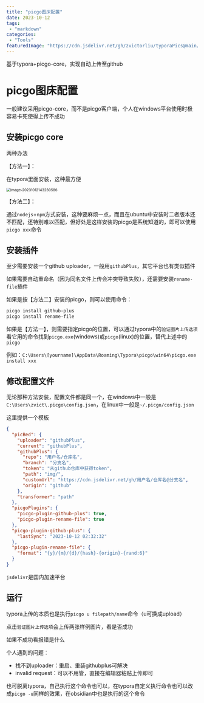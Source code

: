 ```yaml
---
title: "picgo图床配置"
date: 2023-10-12
tags:
 - "markdown"
categories:
 - "Tools"
featuredImage: "https://cdn.jsdelivr.net/gh/zvictorliu/typoraPics@main/img/image-20231012143025627.png"
---
```


基于typora+picgo-core，实现自动上传至github

<!--more-->

# picgo图床配置

一般建议采用picgo-core，而不是picgo客户端，个人在windows平台使用时极容易卡死使得上传不成功

## 安装picgo core

两种办法

【方法一】：

在typora里面安装，这种最方便

<img src="https://cdn.jsdelivr.net/gh/zvictorliu/typoraPics@main/img/image-20231012143230586.png" alt="image-20231012143230586" style="zoom:67%;" />

【方法二】：

通过`nodejs`+`npm`方式安装，这种要麻烦一点，而且在ubuntu中安装时二者版本还不匹配，还特别难以匹配，但好处是这样安装的picgo是系统知道的，即可以使用`picgo xxx`命令

## 安装插件

至少需要安装一个github uploader，一般用`githubPlus`，其它平台也有类似插件

如果需要自动重命名（因为同名文件上传会冲突导致失败），还需要安装`rename-file`插件

如果是按【方法二】安装的picgo，则可以使用命令：

```powershell
picgo install github-plus
picgo install rename-file
```

如果是【方法一】，则需要指定picgo的位置，可以通过typora中的`验证图片上传选项`看它用的命令找到`picgo.exe`(windows)或`picgo`(linux)的位置，替代上述中的`picgo`

例如：`C:\Users\[yourname]\AppData\Roaming\Typora\picgo\win64\picgo.exe install xxx`

## 修改配置文件

无论那种方法安装，配置文件都是同一个，在windows中一般是`C:\Users\zvict\.picgo\config.json`，在linux中一般是`~/.picgo/config.json`

这里提供一个模板

```json
{
  "picBed": {
    "uploader": "githubPlus",
    "current": "githubPlus",
    "githubPlus": {
      "repo": "用户名/仓库名",
      "branch": "分支名",
      "token": "从github仓库中获得token",
      "path": "img/",
      "customUrl": "https://cdn.jsdelivr.net/gh/用户名/仓库名@分支名",
      "origin": "github"
    },
    "transformer": "path"
  },
  "picgoPlugins": {
    "picgo-plugin-github-plus": true,
    "picgo-plugin-rename-file": true
  },
  "picgo-plugin-github-plus": {
    "lastSync": "2023-10-12 02:32:32"
  },
  "picgo-plugin-rename-file": {
    "format": "{y}/{m}/{d}/{hash}-{origin}-{rand:6}"
  }
}
```

`jsdelivr`是国内加速平台

## 运行

typora上传的本质也是执行`picgo u filepath/name`命令（u可换成upload）

点击`验证图片上传选项`会上传两张样例图片，看是否成功

如果不成功看报错是什么

个人遇到的问题：

- 找不到uploader：重启、重装githubplus可解决
- invalid request：可以不用管，直接在编辑器粘贴上传即可

也可脱离typora，自己执行这个命令也可以，在typora自定义执行命令也可以改成`picgo -u`同样的效果，在obsidian中也是执行的这个命令